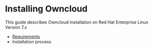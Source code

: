 # Installing Owncloud

This guide describes Owncloud installation on Red Hat Enterprise Linux Version 7.x

* [Requirements](rh_oc_system_requirements.html)
* Installation process
